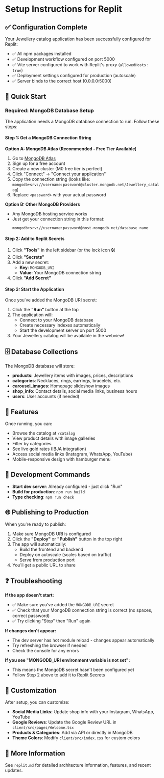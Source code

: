 # Setup Instructions for Replit

## ✅ Configuration Complete

Your Jewellery catalog application has been successfully configured for Replit:

- ✅ All npm packages installed
- ✅ Development workflow configured on port 5000
- ✅ Vite server configured to work with Replit's proxy (`allowedHosts: true`)
- ✅ Deployment settings configured for production (autoscale)
- ✅ Server binds to the correct host (0.0.0.0:5000)

## 🚀 Quick Start

### Required: MongoDB Database Setup

The application needs a MongoDB database connection to run. Follow these steps:

#### Step 1: Get a MongoDB Connection String

**Option A: MongoDB Atlas (Recommended - Free Tier Available)**

1. Go to [MongoDB Atlas](https://www.mongodb.com/cloud/atlas)
2. Sign up for a free account
3. Create a new cluster (M0 free tier is perfect)
4. Click "Connect" → "Connect your application"
5. Copy the connection string (looks like: `mongodb+srv://username:password@cluster.mongodb.net/Jewellery_catalog`)
6. Replace `<password>` with your actual password

**Option B: Other MongoDB Providers**
- Any MongoDB hosting service works
- Just get your connection string in this format:
  ```
  mongodb+srv://username:password@host.mongodb.net/database_name
  ```

#### Step 2: Add to Replit Secrets

1. Click **"Tools"** in the left sidebar (or the lock icon 🔒)
2. Click **"Secrets"**
3. Add a new secret:
   - **Key**: `MONGODB_URI`
   - **Value**: Your MongoDB connection string
4. Click **"Add Secret"**

#### Step 3: Start the Application

Once you've added the MongoDB URI secret:

1. Click the **"Run"** button at the top
2. The application will:
   - Connect to your MongoDB database
   - Create necessary indexes automatically
   - Start the development server on port 5000
3. Your Jewellery catalog will be available in the webview!

## 🗄️ Database Collections

The MongoDB database will store:
- **products**: Jewellery items with images, prices, descriptions
- **categories**: Necklaces, rings, earrings, bracelets, etc.
- **carousel_images**: Homepage slideshow images
- **shop_info**: Contact details, social media links, business hours
- **users**: User accounts (if needed)

## 📱 Features

Once running, you can:
- Browse the catalog at `/catalog`
- View product details with image galleries
- Filter by categories
- See live gold rates (IBJA integration)
- Access social media links (Instagram, WhatsApp, YouTube)
- Mobile-responsive design with hamburger menu

## 📝 Development Commands

- **Start dev server**: Already configured - just click "Run"
- **Build for production**: `npm run build`
- **Type checking**: `npm run check`

## 🌐 Publishing to Production

When you're ready to publish:

1. Make sure MongoDB URI is configured
2. Click the **"Deploy"** or **"Publish"** button in the top right
3. The app will automatically:
   - Build the frontend and backend
   - Deploy on autoscale (scales based on traffic)
   - Serve from production port
4. You'll get a public URL to share

## ❓ Troubleshooting

**If the app doesn't start:**
- ✅ Make sure you've added the `MONGODB_URI` secret
- ✅ Check that your MongoDB connection string is correct (no spaces, correct password)
- ✅ Try clicking "Stop" then "Run" again

**If changes don't appear:**
- The dev server has hot module reload - changes appear automatically
- Try refreshing the browser if needed
- Check the console for any errors

**If you see "MONGODB_URI environment variable is not set":**
- This means the MongoDB secret hasn't been configured yet
- Follow Step 2 above to add it to Replit Secrets

## 🎨 Customization

After setup, you can customize:
- **Social Media Links**: Update shop info with your Instagram, WhatsApp, YouTube
- **Google Reviews**: Update the Google Review URL in `client/src/pages/Welcome.tsx`
- **Products & Categories**: Add via API or directly in MongoDB
- **Theme Colors**: Modify `client/src/index.css` for custom colors

## 📖 More Information

See `replit.md` for detailed architecture information, features, and recent updates.
